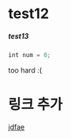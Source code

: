 # test12
##### test13
```javascript
int num = 0;
```
too hard :(

# 링크 추가
[jdfae](https://www.naver.com)
